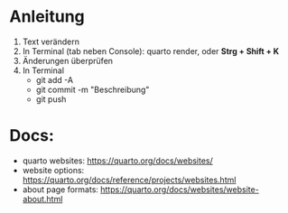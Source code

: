 # Anleitung

1. Text verändern
2. In Terminal (tab neben Console): quarto render, oder **Strg + Shift + K**
3. Änderungen überprüfen
4. In Terminal
    * git add -A
    * git commit -m "Beschreibung"
    * git push

# Docs:

* quarto websites: https://quarto.org/docs/websites/
* website options: https://quarto.org/docs/reference/projects/websites.html
* about page formats: https://quarto.org/docs/websites/website-about.html
